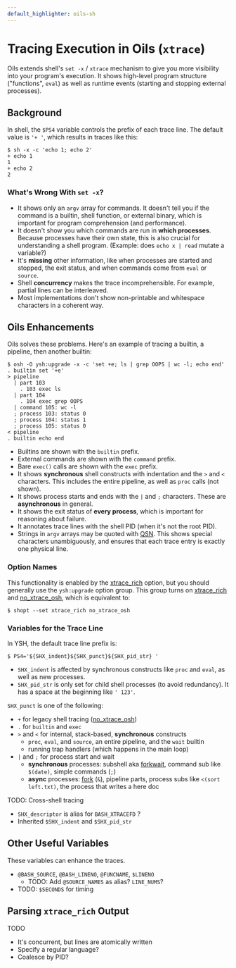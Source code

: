 ```yaml
---
default_highlighter: oils-sh
---
```


Tracing Execution in Oils (`xtrace`)
===================================

Oils extends shell's `set -x` / `xtrace` mechanism to give you more visibility
into your program's execution.  It shows high-level program structure
("functions", `eval`) as well as runtime events (starting and stopping external
processes).

<div id="toc">
</div>

## Background

In shell, the `$PS4` variable controls the prefix of each trace line.  The
default value is `'+ '`, which results in traces like this:

    $ sh -x -c 'echo 1; echo 2'
    + echo 1
    1
    + echo 2
    2

### What's Wrong With `set -x`?

- It shows only an `argv` array for commands.  It doesn't tell you if the
  command is a builtin, shell function, or external binary, which is important
  for program comprehension (and performance).
- It doesn't show you which commands are run in **which processes**.  Because
  processes have their own state, this is also crucial for understanding a
  shell program.  (Example: does `echo x | read` mutate a variable?)
- It's **missing** other information, like when processes are started and
  stopped, the exit status, and when commands come from `eval` or `source`.
- Shell **concurrency** makes the trace incomprehensible.  For example, partial
  lines can be interleaved.
- Most implementations don't show non-printable and whitespace characters in a
  coherent way.

<!-- TODO: you generally lose tracing across processes. -->

## Oils Enhancements

Oils solves these problems.  Here's an example of tracing a builtin, a pipeline,
then another builtin:

    $ osh -O ysh:upgrade -x -c 'set +e; ls | grep OOPS | wc -l; echo end'
    . builtin set '+e'
    > pipeline
      | part 103
        . 103 exec ls
      | part 104
        . 104 exec grep OOPS
      | command 105: wc -l
      ; process 103: status 0
      ; process 104: status 1
      ; process 105: status 0
    < pipeline
    . builtin echo end

- Builtins are shown with the `builtin` prefix.
- External commands are shown with the `command` prefix.
- Bare `exec()` calls are shown with the `exec` prefix.
- It shows **synchronous** shell constructs with indentation and the `>`
  and `<` characters.  This includes the entire pipeline, as well as `proc`
  calls (not shown).
- It shows process starts and ends with the `|` and `;` characters.  These are
  **asynchronous** in general.
- It shows the exit status of **every process**, which is important for
  reasoning about failure.
- It annotates trace lines with the shell PID (when it's not the root PID).
- Strings in `argv` arrays may be quoted with [QSN]($oils-doc:qsn.html).  This
  shows special characters unambiguously, and ensures that each trace entry is
  exactly one physical line.

### Option Names

This functionality is enabled by the
[xtrace_rich][] option, but you should
generally use the `ysh:upgrade` option group.  This group turns on
[xtrace_rich][] and [no_xtrace_osh][], which  is equivalent to:

    $ shopt --set xtrace_rich no_xtrace_osh

[xtrace_rich]: ref/chap-option.html#ysh:upgrade
[no_xtrace_osh]: ref/chap-option.html#ysh:upgrade

### Variables for the Trace Line

In YSH, the default trace line prefix is:

    $ PS4='${SHX_indent}${SHX_punct}${SHX_pid_str} '

- `SHX_indent` is affected by synchronous constructs like `proc` and `eval`, as
  well as new processes.
- `SHX_pid_str` is only set for child shell processes (to avoid redundancy).
  It has a space at the beginning like `' 123'`.

`SHX_punct` is one of the following:

- `+` for legacy shell tracing ([no_xtrace_osh][])
- `.` for `builtin` and `exec`
- `>` and `<` for internal, stack-based, **synchronous** constructs
  - `proc`, `eval`, and `source`, an entire pipeline, and the `wait` builtin
  - running trap handlers (which happens in the main loop)
- `|` and `;` for process start and wait
  - **synchronous** processes: subshell aka [forkwait][], command sub
    like `$(date)`, simple commands (`;`)
  - **async** processes: [fork][] (`&`), pipeline parts, process subs
    like `<(sort left.txt)`, the process that writes a here doc

[forkwait]: ref/chap-builtin-cmd.html#forkwait
[fork]:     ref/chap-builtin-cmd.html#fork

TODO: Cross-shell tracing

- `SHX_descriptor` is alias for `BASH_XTRACEFD` ?
- Inherited `$SHX_indent` and `$SHX_pid_str`

## Other Useful Variables

These variables can enhance the traces.

- `@BASH_SOURCE`, `@BASH_LINENO`, `@FUNCNAME`, `$LINENO`
  - TODO: Add `@SOURCE_NAMES` as alias?  `LINE_NUMS`?
- TODO: `$SECONDS` for timing

<!--
And OIL_PID?  or maybe OIL_CURRENT_PID.  or maybe getpid() is better -
distinguish between functions and values
-->

## Parsing `xtrace_rich` Output

TODO

- It's concurrent, but lines are atomically written
- Specify a regular language?
- Coalesce by PID?

